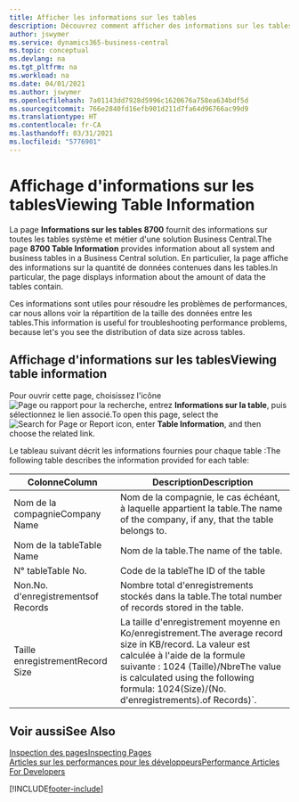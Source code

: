 ```yaml
---
title: Afficher les informations sur les tables
description: Découvrez comment afficher des informations sur les tables de base de données directement depuis l’interface client de Business Central.
author: jswymer
ms.service: dynamics365-business-central
ms.topic: conceptual
ms.devlang: na
ms.tgt_pltfrm: na
ms.workload: na
ms.date: 04/01/2021
ms.author: jswymer
ms.openlocfilehash: 7a01143dd7928d5996c1620676a758ea634bdf5d
ms.sourcegitcommit: 766e2840fd16efb901d211d7fa64d96766ac99d9
ms.translationtype: HT
ms.contentlocale: fr-CA
ms.lasthandoff: 03/31/2021
ms.locfileid: "5776901"
---
```

# <a name="viewing-table-information"></a><span data-ttu-id="6c008-103">Affichage d'informations sur les tables</span><span class="sxs-lookup"><span data-stu-id="6c008-103">Viewing Table Information</span></span>

<span data-ttu-id="6c008-104">La page **Informations sur les tables 8700** fournit des informations sur toutes les tables système et métier d'une solution Business Central.</span><span class="sxs-lookup"><span data-stu-id="6c008-104">The page **8700 Table Information** provides information about all system and business tables in a Business Central solution.</span></span> <span data-ttu-id="6c008-105">En particulier, la page affiche des informations sur la quantité de données contenues dans les tables.</span><span class="sxs-lookup"><span data-stu-id="6c008-105">In particular, the page displays information about the amount of data the tables contain.</span></span>

<span data-ttu-id="6c008-106">Ces informations sont utiles pour résoudre les problèmes de performances, car nous allons voir la répartition de la taille des données entre les tables.</span><span class="sxs-lookup"><span data-stu-id="6c008-106">This information is useful for troubleshooting performance problems, because let's you see the distribution of data size across tables.</span></span>

## <a name="viewing-table-information"></a><span data-ttu-id="6c008-107">Affichage d'informations sur les tables</span><span class="sxs-lookup"><span data-stu-id="6c008-107">Viewing table information</span></span>

<span data-ttu-id="6c008-108">Pour ouvrir cette page, choisissez l'icône ![Page ou rapport pour la recherche](media/ui-search/search_small.png "Icône Page ou rapport pour la recherche"), entrez **Informations sur la table**, puis sélectionnez le lien associé.</span><span class="sxs-lookup"><span data-stu-id="6c008-108">To open this page, select the ![Search for Page or Report](media/ui-search/search_small.png "Search for Page or Report icon") icon, enter **Table Information**, and then choose the related link.</span></span>

<span data-ttu-id="6c008-109">Le tableau suivant décrit les informations fournies pour chaque table :</span><span class="sxs-lookup"><span data-stu-id="6c008-109">The following table describes the information provided for each table:</span></span>

|<span data-ttu-id="6c008-110">Colonne</span><span class="sxs-lookup"><span data-stu-id="6c008-110">Column</span></span>|<span data-ttu-id="6c008-111">Description</span><span class="sxs-lookup"><span data-stu-id="6c008-111">Description</span></span>|
|------|-----------|
|<span data-ttu-id="6c008-112">Nom de la compagnie</span><span class="sxs-lookup"><span data-stu-id="6c008-112">Company Name</span></span>|<span data-ttu-id="6c008-113">Nom de la compagnie, le cas échéant, à laquelle appartient la table.</span><span class="sxs-lookup"><span data-stu-id="6c008-113">The name of the company, if any, that the table belongs to.</span></span>|
|<span data-ttu-id="6c008-114">Nom de la table</span><span class="sxs-lookup"><span data-stu-id="6c008-114">Table Name</span></span>|<span data-ttu-id="6c008-115">Nom de la table.</span><span class="sxs-lookup"><span data-stu-id="6c008-115">The name of the table.</span></span>|
|<span data-ttu-id="6c008-116">N° table</span><span class="sxs-lookup"><span data-stu-id="6c008-116">Table No.</span></span>|<span data-ttu-id="6c008-117">Code de la table</span><span class="sxs-lookup"><span data-stu-id="6c008-117">The ID of the table</span></span>|
|<span data-ttu-id="6c008-118">Non.</span><span class="sxs-lookup"><span data-stu-id="6c008-118">No.</span></span> <span data-ttu-id="6c008-119">d'enregistrements</span><span class="sxs-lookup"><span data-stu-id="6c008-119">of Records</span></span>|<span data-ttu-id="6c008-120">Nombre total d'enregistrements stockés dans la table.</span><span class="sxs-lookup"><span data-stu-id="6c008-120">The total number of records stored in the table.</span></span>|
|<span data-ttu-id="6c008-121">Taille enregistrement</span><span class="sxs-lookup"><span data-stu-id="6c008-121">Record Size</span></span>|<span data-ttu-id="6c008-122">La taille d'enregistrement moyenne en Ko/enregistrement.</span><span class="sxs-lookup"><span data-stu-id="6c008-122">The average record size in KB/record.</span></span> <span data-ttu-id="6c008-123">La valeur est calculée à l'aide de la formule suivante : 1024 (Taille)/Nbre</span><span class="sxs-lookup"><span data-stu-id="6c008-123">The value is calculated using the following formula: 1024(Size)/(No.</span></span> <span data-ttu-id="6c008-124">d'enregistrements).</span><span class="sxs-lookup"><span data-stu-id="6c008-124">of Records)\`.</span></span> |

## <a name="see-also"></a><span data-ttu-id="6c008-125">Voir aussi</span><span class="sxs-lookup"><span data-stu-id="6c008-125">See Also</span></span>

[<span data-ttu-id="6c008-126">Inspection des pages</span><span class="sxs-lookup"><span data-stu-id="6c008-126">Inspecting Pages</span></span>](across-inspect-page.md)  
[<span data-ttu-id="6c008-127">Articles sur les performances pour les développeurs</span><span class="sxs-lookup"><span data-stu-id="6c008-127">Performance Articles For Developers</span></span>](/dynamics365/business-central/dev-itpro/performance/performance-developer)  


[!INCLUDE[footer-include](includes/footer-banner.md)]